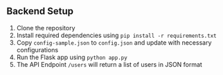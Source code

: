 ## Backend Setup

1. Clone the repository
2. Install required dependencies using `pip install -r requirements.txt`
3. Copy `config-sample.json` to `config.json` and update with necessary configurations
4. Run the Flask app using `python app.py`
5. The API Endpoint `/users` will return a list of users in JSON format
